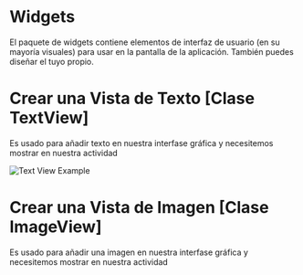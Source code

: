 # Widgets

El paquete de widgets contiene elementos de interfaz de usuario (en su mayoría visuales) para usar en la pantalla de la aplicación. También puedes diseñar el tuyo propio.


# Crear una Vista de Texto [Clase TextView]

Es usado para añadir texto en nuestra interfase gráfica y necesitemos mostrar en nuestra actividad

![Text View Example](https://github.com/josblax/AplicacionesMoviles/blob/main/Images/TextView.png)

# Crear una Vista de Imagen [Clase ImageView]

Es usado para añadir una imagen en nuestra interfase gráfica y necesitemos mostrar en nuestra actividad


